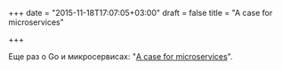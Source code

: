 +++
date = "2015-11-18T17:07:05+03:00"
draft = false
title = "A case for microservices"

+++

<p>Еще раз о Go и микросервисах: &quot;<a href="http://peter.bourgon.org/a-case-for-microservices/">A case for microservices</a>&quot;.</p>

